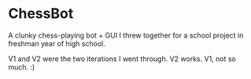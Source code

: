 # ChessBot
A clunky chess-playing bot + GUI I threw together for a school project in freshman year of high school.

V1 and V2 were the two iterations I went through. V2 works. V1, not so much. :)
